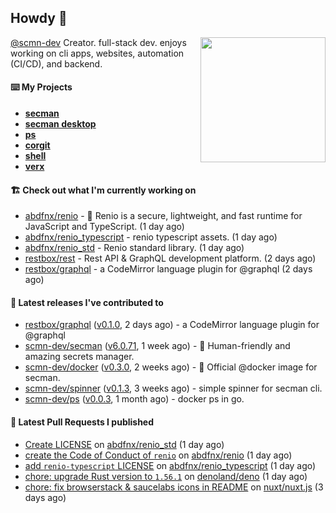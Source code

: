 ## Howdy 👋

<img align="right" src="https://github.com/abdfnx.png" width="200">

[@scmn-dev](https://github.com/scmn-dev) Creator. full-stack dev. enjoys working on cli apps, websites, automation (CI/CD), and backend.

#### ⌨️ My Projects

- [**secman**](https://github.com/scmn-dev/secman)
- [**secman desktop**](https://github.com/scmn-dev/desktop)
- [**ps**](https://github.com/scmn-dev/ps)
- [**corgit**](https://github.com/abdfnx/corgit)
- [**shell**](https://github.com/abdfnx/shell)
- [**verx**](https://github.com/abdfnx/verx)

#### 🏗️ Check out what I'm currently working on


- [abdfnx/renio](https://github.com/abdfnx/renio) - 🦏 Renio is a secure, lightweight, and fast runtime for JavaScript and TypeScript. (1 day ago)
- [abdfnx/renio_typescript](https://github.com/abdfnx/renio_typescript) - renio typescript assets. (1 day ago)
- [abdfnx/renio_std](https://github.com/abdfnx/renio_std) - Renio standard library. (1 day ago)
- [restbox/rest](https://github.com/restbox/rest) - Rest API &amp; GraphQL development platform. (2 days ago)
- [restbox/graphql](https://github.com/restbox/graphql) - a CodeMirror language plugin for @graphql (2 days ago)

#### 🔭 Latest releases I've contributed to

- [restbox/graphql](https://github.com/restbox/graphql) ([v0.1.0](https://github.com/restbox/graphql/releases/tag/v0.1.0), 2 days ago) - a CodeMirror language plugin for @graphql
- [scmn-dev/secman](https://github.com/scmn-dev/secman) ([v6.0.71](https://github.com/scmn-dev/secman/releases/tag/v6.0.71), 1 week ago) - 👊 Human-friendly and amazing secrets manager.
- [scmn-dev/docker](https://github.com/scmn-dev/docker) ([v0.3.0](https://github.com/scmn-dev/docker/releases/tag/v0.3.0), 2 weeks ago) - 🐳 Official @docker image for secman.
- [scmn-dev/spinner](https://github.com/scmn-dev/spinner) ([v0.1.3](https://github.com/scmn-dev/spinner/releases/tag/v0.1.3), 3 weeks ago) - simple spinner for secman cli.
- [scmn-dev/ps](https://github.com/scmn-dev/ps) ([v0.0.3](https://github.com/scmn-dev/ps/releases/tag/v0.0.3), 1 month ago) - docker ps in go.

#### 🔨 Latest Pull Requests I published

- [Create LICENSE](https://github.com/abdfnx/renio_std/pull/1) on [abdfnx/renio_std](https://github.com/abdfnx/renio_std) (1 day ago)
- [create the Code of Conduct of `renio`](https://github.com/abdfnx/renio/pull/2) on [abdfnx/renio](https://github.com/abdfnx/renio) (1 day ago)
- [add `renio-typescript` LICENSE](https://github.com/abdfnx/renio_typescript/pull/1) on [abdfnx/renio_typescript](https://github.com/abdfnx/renio_typescript) (1 day ago)
- [chore: upgrade Rust version to `1.56.1`](https://github.com/denoland/deno/pull/12870) on [denoland/deno](https://github.com/denoland/deno) (1 day ago)
- [chore: fix browserstack &amp; saucelabs icons in README](https://github.com/nuxt/nuxt.js/pull/10068) on [nuxt/nuxt.js](https://github.com/nuxt/nuxt.js) (3 days ago)
